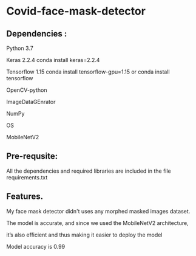 # Covid-face-mask-detector

## Dependencies :
Python 3.7

Keras 2.2.4 conda install keras=2.2.4

Tensorflow 1.15 conda install tensorflow-gpu=1.15 or conda install tensorflow

OpenCV-python

ImageDataGEnrator

NumPy

OS

MobileNetV2

## Pre-requsite:

All the dependencies and required libraries are included in the file requirements.txt

## Features.

My face mask detector didn't uses any morphed masked images dataset.

The model is accurate, and since we used the MobileNetV2 architecture, 

it’s also efficient and thus making it easier to deploy the model 

Model accuracy is 0.99
